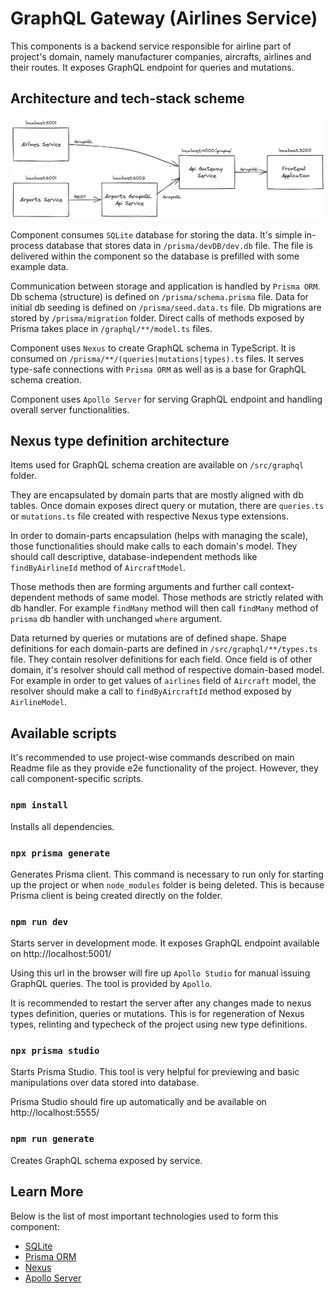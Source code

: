 # GraphQL Gateway (Airlines Service)

This components is a backend service responsible for airline part of project's domain, namely manufacturer companies, aircrafts, airlines and their routes. It exposes GraphQL endpoint for queries and mutations.

## Architecture and tech-stack scheme

![Architecture schema](/../../readme-img/architectural-schema.png)

Component consumes `SQLite` database for storing the data. It's simple in-process database that stores data in `/prisma/devDB/dev.db` file. The file is delivered within the component so the database is prefilled with some example data.

Communication between storage and application is handled by `Prisma ORM`. Db schema (structure) is defined on `/prisma/schema.prisma` file. Data for initial db seeding is defined on `/prisma/seed.data.ts` file. Db migrations are stored by `/prisma/migration` folder. Direct calls of methods exposed by Prisma takes place in `/graphql/**/model.ts` files.

Component uses `Nexus` to create GraphQL schema in TypeScript. It is consumed on `/prisma/**/(queries|mutations|types).ts` files. It serves type-safe connections with `Prisma ORM` as well as is a base for GraphQL schema creation.

Component uses `Apollo Server` for serving GraphQL endpoint and handling overall server functionalities.

## Nexus type definition architecture

Items used for GraphQL schema creation are available on `/src/graphql` folder.

They are encapsulated by domain parts that are mostly aligned with db tables. Once domain exposes direct query or mutation, there are `queries.ts` or `mutations.ts` file created with respective Nexus type extensions.

In order to domain-parts encapsulation (helps with managing the scale), those functionalities should make calls to each domain's model. They should call descriptive, database-independent methods like `findByAirlineId` method of `AircraftModel`.

Those methods then are forming arguments and further call context-dependent methods of same model. Those methods are strictly related with db handler. For example `findMany` method will then call `findMany` method of `prisma` db handler with unchanged `where` argument.

Data returned by queries or mutations are of defined shape. Shape definitions for each domain-parts are defined in `/src/graphql/**/types.ts` file. They contain resolver definitions for each field. Once field is of other domain, it's resolver should call method of respective domain-based model. For example in order to get values of  `airlines` field of `Aircraft` model, the resolver should make a call to `findByAircraftId` method exposed by `AirlineModel`.

## Available scripts

It's recommended to use project-wise commands described on main Readme file as they provide e2e functionality of the project. However, they call component-specific scripts.

### `npm install`

Installs all dependencies.

### `npx prisma generate`

Generates Prisma client. This command is necessary to run only for starting up the project or when `node_modules` folder is being deleted. This is because Prisma client is being created directly on the folder.

### `npm run dev`

Starts server in development mode. It exposes GraphQL endpoint available on http://localhost:5001/

Using this url in the browser will fire up `Apollo Studio` for manual issuing GraphQL queries. The tool is provided by `Apollo`.

It is recommended to restart the server after any changes made to nexus types definition, queries or mutations. This is for regeneration of Nexus types, relinting and typecheck of the project using new type definitions.

### `npx prisma studio`

Starts Prisma Studio. This tool is very helpful for previewing and basic manipulations over data stored into database.

Prisma Studio should fire up automatically and be available on http://localhost:5555/

### `npm run generate`

Creates GraphQL schema exposed by service.

## Learn More

Below is the list of most important technologies used to form this component:

- [SQLite](https://www.sqlite.org/index.html)
- [Prisma ORM](https://www.prisma.io/docs/)
- [Nexus](https://nexusjs.org/docs/)
- [Apollo Server](https://www.apollographql.com/docs/apollo-server/)
